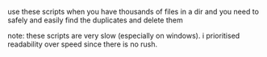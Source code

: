 use these scripts when you have thousands of files in a dir and you need to safely and easily
find the duplicates and delete them

note: these scripts are very slow (especially on windows). i prioritised readability over speed
since there is no rush.
